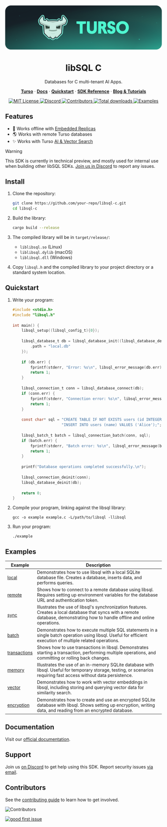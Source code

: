 <p align="center">
  <a href="https://tur.so/turso-c">
    <picture>
      <img src="/.github/cover.png" alt="libSQL C" />
    </picture>
  </a>
  <h1 align="center">libSQL C</h1>
</p>

<p align="center">
  Databases for C multi-tenant AI Apps.
</p>

<p align="center">
  <a href="https://tur.so/turso-c"><strong>Turso</strong></a> ·
  <a href="https://docs.turso.tech"><strong>Docs</strong></a> ·
  <a href="https://docs.turso.tech/sdk/c/quickstart"><strong>Quickstart</strong></a> ·
  <a href="https://docs.turso.tech/sdk/c/reference"><strong>SDK Reference</strong></a> ·
  <a href="https://turso.tech/blog"><strong>Blog &amp; Tutorials</strong></a>
</p>

<p align="center">
  <a href="LICENSE">
    <picture>
      <img src="https://img.shields.io/github/license/tursodatabase/libsql-c?color=0F624B" alt="MIT License" />
    </picture>
  </a>
  <a href="https://tur.so/discord-c">
    <picture>
      <img src="https://img.shields.io/discord/933071162680958986?color=0F624B" alt="Discord" />
    </picture>
  </a>
  <a href="#contributors">
    <picture>
      <img src="https://img.shields.io/github/contributors/tursodatabase/libsql-c?color=0F624B" alt="Contributors" />
    </picture>
  </a>
  <a href="https://packagist.org/packages/turso/libsql">
    <picture>
      <img src="https://img.shields.io/packagist/dt/turso/libsql?color=0F624B" alt="Total downloads" />
    </picture>
  </a>
  <a href="/examples">
    <picture>
      <img src="https://img.shields.io/badge/browse-examples-0F624B" alt="Examples" />
    </picture>
  </a>
</p>

## Features

- 🔌 Works offline with [Embedded Replicas](https://docs.turso.tech/features/embedded-replicas/introduction)
- 🌎 Works with remote Turso databases
- ✨ Works with Turso [AI & Vector Search](https://docs.turso.tech/features/ai-and-embeddings)

> [!WARNING]
> This SDK is currently in technical preview, and mostly used for internal use when building other libSQL SDKs. <a href="https://tur.so/discord-c">Join us in Discord</a> to report any issues.

## Install

1. Clone the repository:

   ```bash
   git clone https://github.com/your-repo/libsql-c.git
   cd libsql-c
   ```

2. Build the library:

   ```bash
   cargo build --release
   ```

3. The compiled library will be in `target/release/`:

   - `liblibsql.so` (Linux)
   - `liblibsql.dylib` (macOS)
   - `liblibsql.dll` (Windows)

4. Copy `libsql.h` and the compiled library to your project directory or a standard system location.

## Quickstart

1. Write your program:

   ```c
   #include <stdio.h>
   #include "libsql.h"

   int main() {
       libsql_setup((libsql_config_t){0});

       libsql_database_t db = libsql_database_init((libsql_database_desc_t){
           .path = "local.db"
       });

       if (db.err) {
           fprintf(stderr, "Error: %s\n", libsql_error_message(db.err));
           return 1;
       }

       libsql_connection_t conn = libsql_database_connect(db);
       if (conn.err) {
           fprintf(stderr, "Connection error: %s\n", libsql_error_message(conn.err));
           return 1;
       }

       const char* sql = "CREATE TABLE IF NOT EXISTS users (id INTEGER PRIMARY KEY, name TEXT);"
                         "INSERT INTO users (name) VALUES ('Alice');";

       libsql_batch_t batch = libsql_connection_batch(conn, sql);
       if (batch.err) {
           fprintf(stderr, "Batch error: %s\n", libsql_error_message(batch.err));
           return 1;
       }

       printf("Database operations completed successfully.\n");

       libsql_connection_deinit(conn);
       libsql_database_deinit(db);

       return 0;
   }
   ```

2. Compile your program, linking against the libsql library:

   ```
   gcc -o example example.c -L/path/to/libsql -llibsql
   ```

3. Run your program:
   ```
   ./example
   ```

## Examples

| Example                               | Description                                                                                                                                                                      |
| ------------------------------------- | -------------------------------------------------------------------------------------------------------------------------------------------------------------------------------- |
| [local](examples/local)               | Demonstrates how to use libsql with a local SQLite database file. Creates a database, inserts data, and performs queries.                                                        |
| [remote](examples/remote)             | Shows how to connect to a remote database using libsql. Requires setting up environment variables for the database URL and authentication token.                                 |
| [sync](examples/sync)                 | Illustrates the use of libsql's synchronization features. Creates a local database that syncs with a remote database, demonstrating how to handle offline and online operations. |
| [batch](examples/batch)               | Demonstrates how to execute multiple SQL statements in a single batch operation using libsql. Useful for efficient execution of multiple related operations.                     |
| [transactions](examples/transactions) | Shows how to use transactions in libsql. Demonstrates starting a transaction, performing multiple operations, and committing or rolling back changes.                            |
| [memory](examples/memory)             | Illustrates the use of an in-memory SQLite database with libsql. Useful for temporary storage, testing, or scenarios requiring fast access without data persistence.             |
| [vector](examples/vector)             | Demonstrates how to work with vector embeddings in libsql, including storing and querying vector data for similarity search.                                                     |
| [encryption](examples/encryption)     | Demonstrates how to create and use an encrypted SQLite database with libsql. Shows setting up encryption, writing data, and reading from an encrypted database.                  |

## Documentation

Visit our [official documentation](https://docs.turso.tech/sdk/c).

## Support

Join us [on Discord](https://tur.so/discord-c) to get help using this SDK. Report security issues [via email](mailto:security@turso.tech).

## Contributors

See the [contributing guide](CONTRIBUTING.md) to learn how to get involved.

![Contributors](https://contrib.nn.ci/api?repo=tursodatabase/libsql-c)

<a href="https://github.com/tursodatabase/libsql-c/issues?q=is%3Aopen+is%3Aissue+label%3A%22good+first+issue%22">
  <picture>
    <img src="https://img.shields.io/github/issues-search/tursodatabase/libsql-c?label=good%20first%20issue&query=label%3A%22good%20first%20issue%22%20&color=0F624B" alt="good first issue" />
  </picture>
</a>
